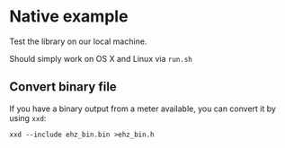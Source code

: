 # Native example

Test the library on our local machine.

Should simply work on OS X and Linux via `run.sh`

## Convert binary file

If you have a binary output from a meter available, you can convert it by using `xxd`:

```
xxd --include ehz_bin.bin >ehz_bin.h
```
